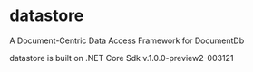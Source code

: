 # datastore
A Document-Centric Data Access Framework for DocumentDb 

datastore is built on .NET Core Sdk v.1.0.0-preview2-003121

